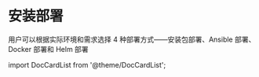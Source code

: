 # 安装部署

用户可以根据实际环境和需求选择 4 种部署方式——安装包部署、Ansible 部署、Docker 部署和 Helm 部署

import DocCardList from '@theme/DocCardList';

<DocCardList />
